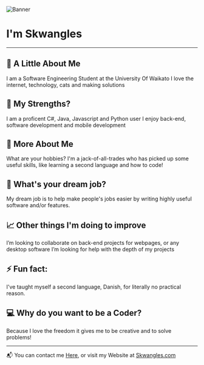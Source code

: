 ![Banner](https://i.ibb.co/sKJsN59/bannerimage.jpg)


# **I'm Skwangles**

---

## :bust_in_silhouette: A Little About Me
   I am a Software Engineering Student at the University Of Waikato
   I love the internet, technology, cats and making solutions

## :muscle: My Strengths?
 I am a proficent C#, Java, Javascript and Python user
 I enjoy back-end, software development and mobile development

## :speech_balloon: More About Me
  What are your hobbies?
  I'm a jack-of-all-trades who has picked up some useful skills, like learning a second language and how to code!
## :briefcase: What's your dream job?
  My dream job is to help make people's jobs easier by writing highly useful software and/or features.

## :chart_with_upwards_trend: Other things I'm doing to improve
I’m looking to collaborate on back-end projects for webpages, or any desktop software
I’m looking for help with the depth of my projects

## ⚡ Fun fact: 
I've taught myself a second language, Danish, for literally no practical reason.

## :computer: Why do you want to be a Coder?</h2>
  Because I love the freedom it gives me to be creative and to solve problems!

---

:mailbox_with_mail: You can contact me [Here](mailto:skwangles@gmail.com?subject=[Contacting%20You%20From%20Github!]), or visit my Website at [Skwangles.com](Skwangles.com)

